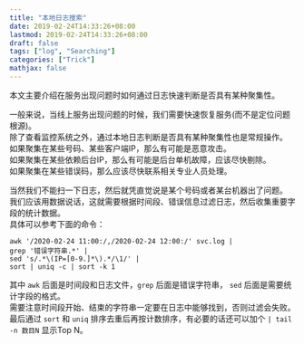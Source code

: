 ```yaml
---
title: "本地日志搜索"
date: 2019-02-24T14:33:26+08:00
lastmod: 2019-02-24T14:33:26+08:00
draft: false
tags: ["log", "Searching"]
categories: ["Trick"]
mathjax: false
---
```


本文主要介绍在服务出现问题时如何通过日志快速判断是否具有某种聚集性。  
<!--more-->

一般来说，当线上服务出现问题的时候，我们需要快速恢复服务(而不是定位问题根源)。  
除了查看监控系统之外，通过本地日志判断是否具有某种聚集性也是常规操作。  
如果聚集在某些号码、某些客户端IP，那么有可能是恶意攻击。  
如果聚集在某些依赖后台IP，那么有可能是后台单机故障，应该尽快剔除。  
如果聚集在某些错误码，那么应该尽快联系相关专业人员处理。  

当然我们不能扫一下日志，然后就凭直觉说是某个号码或者某台机器出了问题。  
我们应该用数据说话，这就需要根据时间段、错误信息过滤日志，然后收集重要字段的统计数据。  
具体可以参考下面的命令：  
```
awk '/2020-02-24 11:00:/,/2020-02-24 12:00:/' svc.log |
grep '错误字符串.*' |
sed 's/.*\(IP=[0-9.]*\).*/\1/' |
sort | uniq -c | sort -k 1
```
其中 `awk` 后面是时间段和日志文件，`grep` 后面是错误字符串， `sed` 后面是需要统计字段的格式。  
需要注意时间段开始、结束的字符串一定要在日志中能够找到，否则过滤会失败。  
最后通过 `sort` 和 `uniq` 排序去重后再按计数排序，有必要的话还可以加个 `| tail -n 数目N` 显示Top N。   
